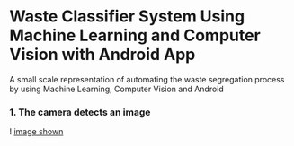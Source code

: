   # Waste Classifier System Using Machine Learning and Computer Vision with Android App
A small scale representation of automating the waste segregation process by using Machine Learning, Computer Vision and Android 




### 1. The camera detects an image
! [image shown](/images/show.png)


